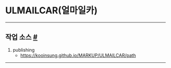 # ULMAILCAR(얼마일카)

- - -

## 작업 소스 <a id="markup" href="#markup">#</a>

1. publishing
    - https://kooinsung.github.io/MARKUP/ULMAILCAR/path   

- - -
